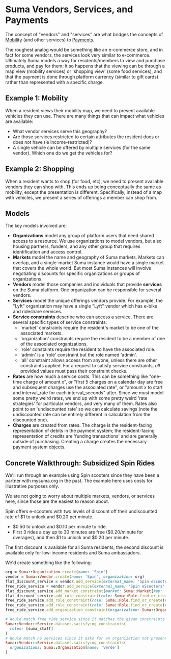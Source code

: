 # Suma Vendors, Services, and Payments

The concept of "vendors" and "services" are what bridges
the concepts of [Mobility](mobility.md) (and other services)
to [Payments](payments.md).

The roughest analog would be something like an e-commerce store,
and in fact for some vendors, the services look very similar to e-commerce.
Ultimately Suma models a way for residents/members to view
and purchase products, and pay for them;
it so happens that the viewing can be through a map view (mobility services)
or 'shopping view' (some food services), and that the payment
is done through platform currency (similar to gift cards)
rather than represented with a specific charge.

## Example 1: Mobility

When a resident views their mobility map, we need to present available vehicles
they can use. There are many things that can impact what vehicles are available:

- What vendor services serve this geography?
- Are those services restricted to certain attributes the resident does or does not have
  (ie income-restricted)?
- A single vehicle can be offered by multiple services (for the same vendor).
  Which one do we get the vehicles for?

## Example 2: Shopping

When a resident wants to shop (for food, etc), we need to present available vendors
they can shop with. This ends up being conceptually the same as mobility,
except the presentation is different. Specifically, instead of a map with vehicles,
we present a series of offerings a member can shop from.

## Models

The key models involved are:

- **Organizations** model any group of platform users that need
  shared access to a resource. We use organizations to model vendors,
  but also housing partners, funders, and any other group that requires
  identification and access control.
- **Markets** model the name and geography of Suma markets.
  Markets can overlap, and a single-market Suma instance would have a single market
  that covers the whole world. But most Suma instances will involve negotiating
  discounts for specific organizations or groups of organizations.
- **Vendors** model those companies and individuals that provide **services**
  on the Suma platform. One organization can be responsible for several vendors.
- **Services** model the unique offerings vendors provide.
  For example, the "Lyft" organization may have a single "Lyft" vendor
  which has e-bike and rideshare services.
- **Service constraints** describe who can access a service.
  There are several specific types of service constraints:
  - 'market' constraints require the resident's market to be one of the associated markets.
  - 'organization' constraints require the resident to be a member of one of the associated organizations.
  - 'role' constaints require the resident to have the associated role.
  - 'admin' is a 'role' constraint but the role named 'admin'.
  - 'all' constraint allows access from anyone, unless there are other constraints applied.
  For a request to satisfy service constraints, *all* provided values
  must pass their constraint checks.
- **Rates** are how much a service costs.
  This can be something like "one-time charge of amount x",
  or "first 5 charges on a calendar day are free and subsequent charges use the associated rate",
  or "amount x to start and interval_rate for each interval_seconds" after.
  Since we must model some pretty weird rates,
  we end up with some pretty weird 'rate strategies' for particular vendors,
  and very many of them.
  Rates also point to an 'undiscounted rate' so we can calculate savings
  (note the undiscounted rate can be entirely different in calculation
  from the discounted one).
- **Charges** are created from rates. The charge is the resident-facing
  representation of debits in the payment system; the resident-facing
  representation of credits are 'funding transactions' and are generally
  outside of purchasing. Creating a charge creates the necessary payment system objects.

## Concrete Walkthrough: Subsidized Spin Rides

We'll run through an example using Spin scooters
since they have been a partner with mysuma.org in the past.
The example here uses costs for illustrative purposes only.

We are not going to worry about multiple markets, vendors, or services here,
since those are the easiest to reason about.

Spin offers e-scooters with two levels of discount
off their undiscounted rate of $1 to unlock and $0.20 per minute.

- $0.50 to unlock and $0.10 per minute to ride.
- First 3 rides a day up to 30 minutes are free ($0.20/minute for overages),
  and then $1 to unlock and $0.20 per minute.

The first discount is available for all Suma residents;
the second discount is available only for low-income residents
and Suma ambassadors.

We'd create something like the following:

```rb
org = Suma::Organization.create(name: 'Spin')
vendor = Suma::Vendor.create(name: 'Spin', organization: org)
flat_discount_service = vendor.add_service(external_name: 'Spin eScooters', internal_name: 'Spin, Flat Discount')
free_ride_service = vendor.add_service(external_name: 'Spin eScooters', internal_name: 'Spin, 3 Free Rides')
flat_discount_service.add_market_constraint(market: Suma::Market[key: 'pdx'])
flat_discount_service.add_role_constraint(role: Suma::Role.find_or_create(name: 'suma_friends'))
free_ride_service.add_role_constraint(role: Suma::Role.find_or_create(name: 'suma_staff'))
free_ride_service.add_role_constraint(role: Suma::Role.find_or_create(name: 'suma_friends'))
free_ride_service.add_organization_constraint(organization: Suma::Organization[name: 'Hacidenda CDC'])

# Would match free_ride_service since it matches the given constraints
Suma::Vendor::Service.dataset.satisfying_constraints(
  roles: [suma_staff]
)
# Would match no services since it asks for an organization not present
Suma::Vendor::Service.dataset.satisfying_constraints(
  organizations: Suma::Organization[name: 'Verde']
)
```
